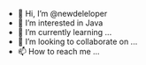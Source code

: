 - 👋 Hi, I’m @newdeleloper
- 👀 I’m interested in Java
- 🌱 I’m currently learning ...
- 💞️ I’m looking to collaborate on ...
- 📫 How to reach me ...

<!---
newdeleloper/newdeleloper is a ✨ special ✨ repository because its `README.md` (this file) appears on your GitHub profile.
You can click the Preview link to take a look at your changes.
--->
